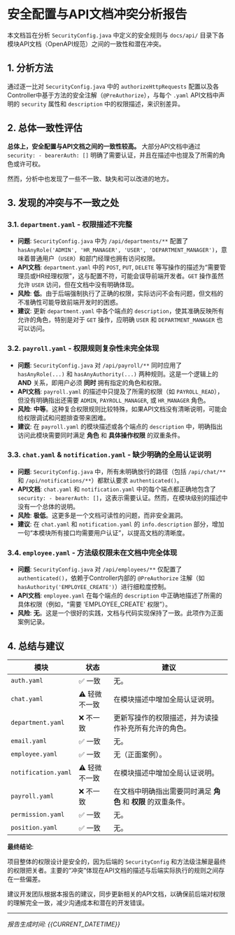 # 安全配置与API文档冲突分析报告

本文档旨在分析 `SecurityConfig.java` 中定义的安全规则与 `docs/api/` 目录下各模块API文档（OpenAPI规范）之间的一致性和潜在冲突。

## 1. 分析方法

通过逐一比对 `SecurityConfig.java` 中的 `authorizeHttpRequests` 配置以及各Controller中基于方法的安全注解（`@PreAuthorize`），与每个 `.yaml` API文档中声明的 `security` 属性和 `description` 中的权限描述，来识别差异。

## 2. 总体一致性评估

**总体上，安全配置与API文档之间的一致性较高。** 大部分API文档中通过 `security: - bearerAuth: []` 明确了需要认证，并且在描述中也提及了所需的角色或许可权。

然而，分析中也发现了一些不一致、缺失和可以改进的地方。

## 3. 发现的冲突与不一致之处

### 3.1. `department.yaml` - 权限描述不完整

-   **问题**: `SecurityConfig.java` 中为 `/api/departments/**` 配置了 `hasAnyRole('ADMIN', 'HR_MANAGER', 'USER', 'DEPARTMENT_MANAGER')`，意味着普通用户（`USER`）和部门经理也拥有访问权限。
-   **API文档**: `department.yaml` 中的 `POST`, `PUT`, `DELETE` 等写操作的描述为“需要管理员或HR经理权限”，这与配置不符，可能会误导前端开发者。`GET` 操作虽然允许 `USER` 访问，但在文档中没有明确体现。
-   **风险**: **低**。由于后端强制执行了正确的权限，实际访问不会有问题，但文档的不准确性可能导致前端开发时的困惑。
-   **建议**: 更新 `department.yaml` 中各个端点的 `description`，使其准确反映所有允许的角色，特别是对于 `GET` 操作，应明确 `USER` 和 `DEPARTMENT_MANAGER` 也可以访问。

### 3.2. `payroll.yaml` - 权限规则复杂性未完全体现

-   **问题**: `SecurityConfig.java` 对 `/api/payroll/**` 同时应用了 `hasAnyRole(...)` 和 `hasAnyAuthority(...)` 两种规则。这是一个逻辑上的 **AND** 关系，即用户必须 **同时** 拥有指定的角色和权限。
-   **API文档**: `payroll.yaml` 的描述中只提及了所需的权限（如 `PAYROLL_READ`），但没有明确指出还需要 `ADMIN`, `PAYROLL_MANAGER`, 或 `HR_MANAGER` 角色。
-   **风险**: **中等**。这种复合权限规则比较特殊，如果API文档没有清晰说明，可能会给权限调试和问题排查带来困难。
-   **建议**: 在 `payroll.yaml` 的模块描述或各个端点的 `description` 中，明确指出访问此模块需要同时满足 **角色** 和 **具体操作权限** 的双重条件。

### 3.3. `chat.yaml` & `notification.yaml` - 缺少明确的全局认证说明

-   **问题**: `SecurityConfig.java` 中，所有未明确放行的路径（包括 `/api/chat/**` 和 `/api/notifications/**`）都默认要求 `authenticated()`。
-   **API文档**: `chat.yaml` 和 `notification.yaml` 中的每个端点都正确地包含了 `security: - bearerAuth: []`，这表示需要认证。然而，在模块级别的描述中没有一个总体的说明。
-   **风险**: **极低**。这更多是一个文档可读性的问题，而非安全漏洞。
-   **建议**: 在 `chat.yaml` 和 `notification.yaml` 的 `info.description` 部分，增加一句“本模块所有接口均需要用户认证”，以提高文档的清晰度。

### 3.4. `employee.yaml` - 方法级权限未在文档中完全体现

-   **问题**: `SecurityConfig.java` 对 `/api/employees/**` 仅配置了 `authenticated()`，依赖于Controller内部的 `@PreAuthorize` 注解（如 `hasAuthority('EMPLOYEE_CREATE')`）进行细粒度控制。
-   **API文档**: `employee.yaml` 在每个端点的 `description` 中正确地描述了所需的具体权限（例如，“需要 'EMPLOYEE_CREATE' 权限”）。
-   **风险**: **无**。这是一个很好的实践，文档与代码实现保持了一致。此项作为正面案例记录。

## 4. 总结与建议

| 模块             | 状态     | 建议                                                                                                                            |
| ---------------- | -------- | ------------------------------------------------------------------------------------------------------------------------------- |
| `auth.yaml`      | ✅ 一致    | 无。                                                                                                                            |
| `chat.yaml`      | ⚠️ 轻微不一致 | 在模块描述中增加全局认证说明。                                                                                                  |
| `department.yaml`| ❌ 不一致  | 更新写操作的权限描述，并为读操作补充所有允许的角色。                                                                              |
| `email.yaml`     | ✅ 一致    | 无。                                                                                                                            |
| `employee.yaml`  | ✅ 一致    | 无（正面案例）。                                                                                                                |
| `notification.yaml`| ⚠️ 轻微不一致 | 在模块描述中增加全局认证说明。                                                                                                  |
| `payroll.yaml`   | ❌ 不一致  | 在文档中明确指出需要同时满足 **角色** 和 **权限** 的双重条件。                                                                    |
| `permission.yaml`| ✅ 一致    | 无。                                                                                                                            |
| `position.yaml`  | ✅ 一致    | 无。                                                                                                                            |

**最终结论**:

项目整体的权限设计是安全的，因为后端的 `SecurityConfig` 和方法级注解是最终的权限把关者。主要的“冲突”体现在API文档的描述与后端实际执行的规则之间存在一些偏差。

建议开发团队根据本报告的建议，同步更新相关的API文档，以确保前后端对权限的理解完全一致，减少沟通成本和潜在的开发错误。

---
*报告生成时间: {{CURRENT_DATETIME}}*